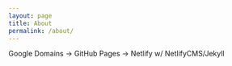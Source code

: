 ```yaml
---
layout: page
title: About
permalink: /about/
---
```


Google Domains -> GitHub Pages -> Netlify w/ NetlifyCMS/Jekyll
